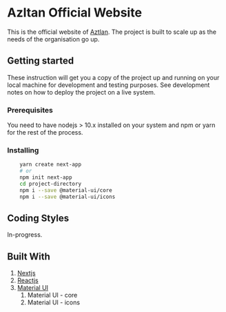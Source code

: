 # Azltan Official Website

This is the official website of [Aztlan](www.aztlan.in). The project is built to scale up as the needs of the organisation
go up.

## Getting started

These instruction will get you a copy of the project up and running on your local machine for development and
testing purposes. See development notes on how to deploy the project on a live system.

### Prerequisites

You need to have nodejs > 10.x installed on your system and npm or yarn for the rest of the process.

### Installing

```bash
    yarn create next-app
    # or
    npm init next-app
    cd project-directory
    npm i --save @material-ui/core
    npm i --save @material-ui/icons
```

## Coding Styles

In-progress.

## Built With

1. [Nextjs](https://nextjs.org/)
2. [Reactjs](https://reactjs.org/)
3. [Material UI](https://material-ui.com/)
   1. Material UI - core
   2. Material UI - icons
